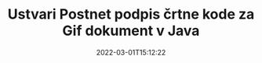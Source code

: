 ---
############################# Static ############################
layout: "auto-gen-signature"
date: 2022-03-01T15:12:22
draft: false
operation: Sign
signaturetype: Barcode
codetype: Postnet
fileformat: Gif
productName: Java
lang: sl
productCode: java
otherformats: pdf doc docx docm dot dotm dotx odt ott rtf xls xlsx xlsm xlsb csv ods ots xltx xltm ppt pptx pps ppsx odp otp potx potm pptm ppsm png jpg bmp gif tiff svg webp wmf
breadcrumb: Put  Barcode signature on Gif for Java

############################# Head ############################
head_title: "eSign Gif dokument s črtno kodo Postnet v Java"
head_description: "Ustvarite podpis črtne kode Postnet in ga postavite na dokument Gif z Java z nekaj vrsticami kode. Uporabite API za podpis dokumentov GroupDocs za podpisovanje različnih formatov datotek."

############################# Header ############################
title: "Ustvari Postnet podpis črtne kode za Gif dokument v Java"
description: "e-Podpišite svoje Gif poslovne dokumente s črtno kodo Postnet. Hitro in preprosto ustvarite podpis črtne kode z nekaj vrsticami kode za nastavitev možnosti podpisovanja."
bg_image: "https://cms.admin.containerize.com/templates/aspose/App_Themes/V3/images/bg/header1.png"
bg_overlay: false
button:
    enable: true

############################# SubMenu ############################
submenu:
    enable: true

    left:
        img_alt: "GroupDocs.Signature for Java"
        image: "https://cms.admin.containerize.com/templates/groupdocs/images/product-logos/90x90-noborder/groupdocs-signature-java.png"
        product: "GroupDocs.Signature"
        platform: "Java"



############################# About ############################
about:
    enable: true
    title: "O API-ju za podpise črtne kode GroupDocs.Signature for Java."
    content: |
        [GroupDocs.Signature for Java](https://products.groupdocs.com/signature/java/) je hiter in preprost API za upravljanje e-podpisovanja digitalnih dokumentov z uporabo vrst črtne kode, kot so UPCA, UPCE, EAN13, EAN14, Code39, Code39Extended, Code128, Codabar, Postnet, ISBN , ITF14 in mnogi drugi. Stranke lahko preprosto ustvarijo črtne kode z zahtevanim besedilom in jih dodajo v PDF, dokumente Microsoft Office Words, delovne zvezke Microsoft Office Excel, predstavitve MS PowerPoint, datoteke Adobe Photoshop in različne formate slik. Črtne kode v dokumentih je mogoče posodobiti, iskati, preveriti, izbrisati ali predogledati. Poleg tega je podprto prilagajanje črtnih kod.
    

############################# Steps ############################
steps:
    enable: true
    title_left: "Koraki za podpis Gif z Barcode v Java"
    content_left: |
        [GroupDocs.Signature for Java](https://products.groupdocs.com/signature/java/) omogoča hitro in enostavno podpisovanje dokumentov Gif s podpisi Barcode.
        
        * Ustvarite primerek razreda podpisa, ki zagotavlja datoteko Gif, ki naj bi se podpisala kot pot ali pomnilniški tok
        * Instanciirajte razred SignOptions in nastavite vse zahtevane podatke.
        * Prikličite metodo Signature.Sign(), ki posreduje izhodno datoteko Gif ali pomnilniški tok

    title_right: " Sistemske zahteve"
    content_right: |
        GroupDocs.Signature for Java so podprti na vseh glavnih platformah in operacijskih sistemih. Preden izvedete spodnjo kodo, se prepričajte, da imate v sistemu nameščene naslednje predpogoje.

        * Operacijski sistemi: Microsoft Windows, Linux, MacOS
        * Razvojna okolja: NetBeans, Intellij IDEA, Eclipse, etc.
        * Java runtime: J2SE 6.0 and above
        * Pridobite najnovejši GroupDocs.Signature for Java iz [Maven](https://repository.groupdocs.com/webapp/#/artifacts/browse/tree/General/repo/com/groupdocs/groupdocs-signature)
         
    code: |
        ```java    
                
        // Set up input Gif file
        String filePath = "input.gif";
        // Set up output file
        String outputFilePath = "output.gif";

        // Instantiate Signature for input file
        Signature signature = new Signature(filePath);

        // create barcode option with predefined barcode text
        BarcodeSignOptions options = new BarcodeSignOptions("John Smith");

        // setup Barcode encoding type
        options.setEncodeType(BarcodeTypes.Postnet);

        // set signature position
        options.setLeft(50);
        options.setTop(50);
        options.setWidth(200);
        options.setHeight(50);

        // sign Gif document
        SignResult result = signature.sign(outputFilePath, options);

        ```

############################# Demos ############################
demos:
    enable: true
    title: "Podpisovanje dokumentov Gif z Barcode Live Demo"
    content: |
       Takoj zdaj podpišite datoteko Gif z različnimi podpisi, tako da obiščete spletno mesto [GroupDocs.Signature App](https://products.groupdocs.app/signature/family). Brezplačna spletna predstavitev čaka na vas.

        
############################# About Formats ############################
about_formats:
    enable: true
    format:
        # format loop
        - icon: "fas fa-barcode"
          title: "About Postnet Barcode"
          content: |
            POSTNET (Postal Numeric Encoding Technique) je simbologija črtne kode, ki jo Poštna služba Združenih držav uporablja za pomoč pri usmerjanju pošte.
          characterset: |
             Številske številke (0-9).
          textcapacity: |
             Do 11 znakov.
          image: |
             iVBORw0KGgoAAAANSUhEUgAAACcAAAAjCAYAAAAXMhMjAAAAAXNSR0IArs4c6QAAAARnQU1BAACxjwv8YQUAAAAJcEhZcwAADsMAAA7DAcdvqGQAAACeSURBVFhH7c7BCkMxEELR/P9Pp1LoRrCXpi4Cbw5kIRKZtS82x52a407Ncae+HrfWer8Pyr+i/3NcQv/nuIT+z3EJ/X/Ocf9mlxuhsXZ2uREaa2eXG6Gxdna5ERprZ5cbobF2drkRGmtnlxuhsXZ2uREaa2eXG6Gxdna5ERprZ5cbobF2drkRGmtnlxuhsXZ2ubnAHHdqjjt18XF7vwDevzbHqsQWPwAAAABJRU5ErkJggg==

          link: ""

############################# More Formats ############################
more_formats:
    enable: true
    title: "Drugi podprti podpisi Barcode za Java"
    content: |
        "Gif lahko podpišete tudi z drugimi vrstami podpisov. Oglejte si spodnji seznam."
    format: 
        
       
back_to_top:
    enable: true
---